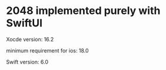 # 2048 implemented purely with SwiftUI

Xocde version: 16.2

minimum requirement for ios: 18.0

Swift version: 6.0

